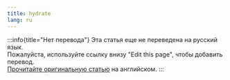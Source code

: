 ```yaml
---
title: hydrate
lang: ru
---
```


:::info{title="Нет перевода"}
Эта статья еще не переведена на русский язык. <br/>
Пожалуйста, используйте ссылку внизу "Edit this page", чтобы добавить перевод.<br/>
[Прочитайте оригинальную статью](/en/api/effector/hydrate) на английском.
:::
